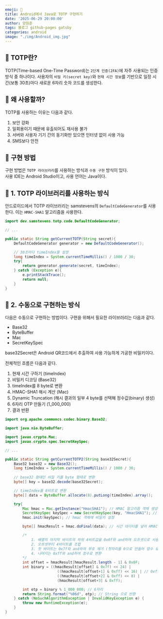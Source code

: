 ```yaml
---
emoji: 🤖
title: Android에서 Java로 TOTP 구현하기
date: '2025-06-29 20:00:00'
author: 양원준
tags: 블로그 github-pages gatsby
categories: android
image: "./img/Android_img.jpg"
---
```


## 📌 TOTP란?
TOTP(Time-based One-Time Password)는 `2단계 인증(2FA)`에 자주 사용되는 인증 방식 중 하나이다. 사용자의 `비밀 키(secret key)`와 `현재 시간 정보`를 기반으로 일정 시간(보통 30초)마다 새로운 6자리 숫자 코드를 생성한다.

## 📌 왜 사용할까?
TOTP를 사용하는 이유는 다음과 같다.
1. 보안 강화
2. 일회용이기 때문에 유출되어도 재사용 불가
3. 서버와 사용자 기기 간의 동기화만 있으면 인터넷 없이 사용 가능
4. SMS보다 안전

## 📌 구현 방법
구현 방법은 `TOTP 라이브러리`를 사용하는 방식과 `수동 구현` 방식이 있다.<br>사용 IDE는 Android Studio이고, 사용 언어는 Java이다.

## 📌 1. TOTP 라이브러리를 사용하는 방식
안드로이드에서 TOTP 라이브러리는 samstevens의 `DefaultCodeGenerator`를 사용한다. 이는 `HMAC-SHA1` 알고리즘을 사용한다.

```java
import dev.samstevens.totp.code.DefaultCodeGenerator;

// ...

public static String getCurrentTOTP(String secret){
    DefaultCodeGenerator generator = new DefaultCodeGenerator();

    // 30초마다 timeIndex를 설정
    long timeIndex = System.currentTimeMillis() / 1000 / 30;
    try{
        return generator.generate(secret, timeIndex);
    } catch (Exception e){
        e.printStackTrace();
        return null;
    }
}
```

## 📌 2. 수동으로 구현하는 방식
다음은 수동으로 구현하는 방법이다. 구현을 위해서 필요한 라이브러리는 다음과 같다.
- Base32
- ByteBuffer
- Mac
- SecretKeySpec

base32Secret은 Android QR코드에서 추출하여 사용 가능하게 가공한 비밀키이다.

전체적인 흐름은 다음과 같다.
1. 현재 시간 구하기 (timeIndex)
2. 비밀키 디코딩 (Base32)
3. timeIndex를 8 byte로 변환
4. HMAC-SHA1 해시 계산 (Mac)
5. Dynamic Truncation (해시 결과의 일부 4 byte를 선택해 정수값(binary) 생성)
6. 6자리 OTP 만들기 (1_000_000)
7. 결과 반환

```java
import org.apache.commoncs.codec.binary.Base32;

import java.nio.ByteBuffer;

import javax.crypto.Mac;
import javax.crypto.spec.SecretKeySpec;

// ...

public static String getCurrentTOTP2(String base32Secret){
    Base32 base32 = new Base32();
    long timeIndex = System.currentTimeMillis() / 1000 / 30;
    
    // base32 형태인 비밀 키를 byte 형태로 변환
    byte[] key = base32.decode(base32Secret);

    // timeIndex를 8비트로 변환
    byte[] data = ByteBuffer.allocate(8).putLong(timeIndex).array();

    try{
        Mac hmac = Mac.getInstance("HmacSHA1"); // HMAC 알고리즘 객체 생성
        SecretKeySpec keySpec = new SecretKeySpec(key, "HmacSHA1"); // 비밀키를 SecretKeySpec 형태로 래핑하여 HMAC에 전달 가능한 형태로 바꿈
        hmac.init(keySpec); // hmac 객체에 비밀키 설정

        byte[] hmacResult = hmac.doFinal(data); // 시간 데이터를 넣어 HMAC 해시를 계산

        /*
            1. 배열의 마지막 바이트의 하위 4비트값을 0x0f와 and하여 오프셋으로 사용
            2. 오프셋부터 4바이트를 조합
            3. 첫 바이트는 0x7f와 and하여 부호 제거 (첫자리를 0으로 만들어 양수 유지)
            4. 나머지는 0xff와 and하여 정수로 변환
        */
        int offset = hmacResult[hmacResult.length - 1] & 0x0F;
        int binary = ((hmacResult[offset] & 0x7f) << 24) |
                        ((hmacResult[offset+1] & 0xff) << 16) | // 0xff : 부호 제거/안전한 정수로 변환 역할
                        ((hmacResult[offset+2] & 0xff) << 8) |
                        (hmacResult[offset+3] & 0xff);

        int otp = binary % 1_000_000; // 6자리
        return String.format("%06d", otp); // String 으로 반환
    } catch (NoSuchAlgorithmException | InvalidKeyException e) {
        throw new RuntimeException(e);
    }
}
```